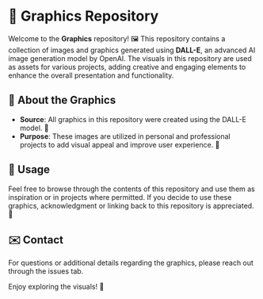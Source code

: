 # 🎨 Graphics Repository

Welcome to the **Graphics** repository! 🖼️ This repository contains a collection of images and graphics generated using **DALL-E**, an advanced AI image generation model by OpenAI. The visuals in this repository are used as assets for various projects, adding creative and engaging elements to enhance the overall presentation and functionality.

## 📄 About the Graphics

- **Source**: All graphics in this repository were created using the DALL-E model. 🤖
- **Purpose**: These images are utilized in personal and professional projects to add visual appeal and improve user experience. 🌟

## 🔧 Usage

Feel free to browse through the contents of this repository and use them as inspiration or in projects where permitted. If you decide to use these graphics, acknowledgment or linking back to this repository is appreciated. 🙏

## ✉️ Contact

For questions or additional details regarding the graphics, please reach out through the issues tab.

Enjoy exploring the visuals! 🚀

